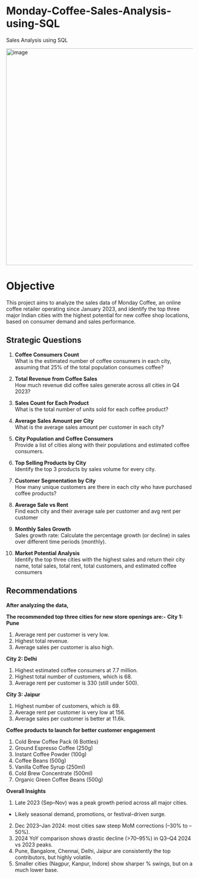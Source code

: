 # Monday-Coffee-Sales-Analysis-using-SQL
Sales Analysis using SQL

<img width="1168" height="583" alt="image" src="https://github.com/user-attachments/assets/3c81f3a5-7e38-4f35-a7f5-b370b1b1c31f" />

# Objective
This project aims to analyze the sales data of Monday Coffee, an online coffee retailer operating since January 2023, and identify the top three major Indian cities with the highest potential for new coffee shop locations, based on consumer demand and sales performance.

## Strategic Questions 
1. **Coffee Consumers Count**  
   What is the estimated number of coffee consumers in each city, assuming that 25% of the total population consumes coffee?

2. **Total Revenue from Coffee Sales**  
   How much revenue did coffee sales generate across all cities in Q4 2023?

3. **Sales Count for Each Product**  
   What is the total number of units sold for each coffee product?
   
5. **Average Sales Amount per City**  
   What is the average sales amount per customer in each city?

6. **City Population and Coffee Consumers**  
   Provide a list of cities along with their populations and estimated coffee consumers.

7. **Top Selling Products by City**  
   Identify the top 3 products by sales volume for every city.

8. **Customer Segmentation by City**  
   How many unique customers are there in each city who have purchased coffee products?

9. **Average Sale vs Rent**  
   Find each city and their average sale per customer and avg rent per customer

10. **Monthly Sales Growth**  
   Sales growth rate: Calculate the percentage growth (or decline) in sales over different time periods (monthly).

11. **Market Potential Analysis**  
   Identify the top three cities with the highest sales and return their city name, total sales, total rent, total customers, and estimated coffee consumers
    

## Recommendations
**After analyzing the data,** 

**The recommended top three cities for new store openings are:-**
**City 1: Pune**  
1. Average rent per customer is very low.  
2. Highest total revenue.  
3. Average sales per customer is also high.

**City 2: Delhi**  
1. Highest estimated coffee consumers at 7.7 million.  
2. Highest total number of customers, which is 68.  
3. Average rent per customer is 330 (still under 500).

**City 3: Jaipur**  
1. Highest number of customers, which is 69.  
2. Average rent per customer is very low at 156.  
3. Average sales per customer is better at 11.6k.

**Coffee products to launch for better customer engagement**
1. Cold Brew Coffee Pack (6 Bottles)
2. Ground Espresso Coffee (250g)
3. Instant Coffee Powder (100g)
4. Coffee Beans (500g)
5. Vanilla Coffee Syrup (250ml)
6. Cold Brew Concentrate (500ml)
7. Organic Green Coffee Beans (500g)

**Overall Insights**
1. Late 2023 (Sep–Nov) was a peak growth period across all major cities.
- Likely seasonal demand, promotions, or festival-driven surge.
2. Dec 2023–Jan 2024: most cities saw steep MoM corrections (–30% to –50%).
3. 2024 YoY comparison shows drastic decline (>70–95%) in Q3–Q4 2024 vs 2023 peaks.
4. Pune, Bangalore, Chennai, Delhi, Jaipur are consistently the top contributors, but highly volatile.
5. Smaller cities (Nagpur, Kanpur, Indore) show sharper % swings, but on a much lower base.
